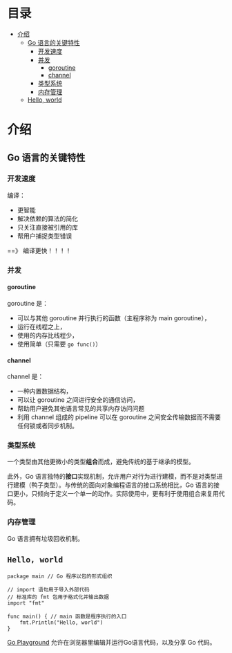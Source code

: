 目录
=================

   * [介绍](#介绍)
      * [Go 语言的关键特性](#go-语言的关键特性)
         * [开发速度](#开发速度)
         * [并发](#并发)
            * [goroutine](#goroutine)
            * [channel](#channel)
         * [类型系统](#类型系统)
         * [内存管理](#内存管理)
      * [Hello, world](#hello-world)


# 介绍

## Go 语言的关键特性

### 开发速度
编译：
* 更智能
* 解决依赖的算法的简化
* 只关注直接被引用的库
* 帮用户捕捉类型错误

==》 编译更快！！！！

### 并发

#### goroutine
goroutine 是：
* 可以与其他 goroutine 并行执行的函数（主程序称为 main goroutine），
* 运行在线程之上，
* 使用的内存比线程少，
* 使用简单（只需要 `go func()`）

#### channel
channel 是：
* 一种内置数据结构，
* 可以让 goroutine 之间进行安全的通信访问，
* 帮助用户避免其他语言常见的共享内存访问问题
* 利用 channel 组成的 pipeline 可以在 goroutine 之间安全传输数据而不需要任何锁或者同步机制。

### 类型系统
一个类型由其他更微小的类型**组合**而成，避免传统的基于继承的模型。

此外，Go 语言独特的**接口**实现机制，允许用户对行为进行建模，而不是对类型进行建模（鸭子类型）。与传统的面向对象编程语言的接口系统相比，Go 语言的接口更小，只倾向于定义一个单一的动作。实际使用中，更有利于使用组合来复用代码。

### 内存管理
Go 语言拥有垃圾回收机制。

## `Hello, world`
```golang
package main // Go 程序以包的形式组织

// import 语句用于导入外部代码
// 标准库的 fmt 包用于格式化并输出数据
import "fmt"

func main() { // main 函数是程序执行的入口
	fmt.Println("Hello, world")
}
```

[Go Playground](http://play.golang.org) 允许在浏览器里编辑并运行Go语言代码，以及分享 Go 代码。